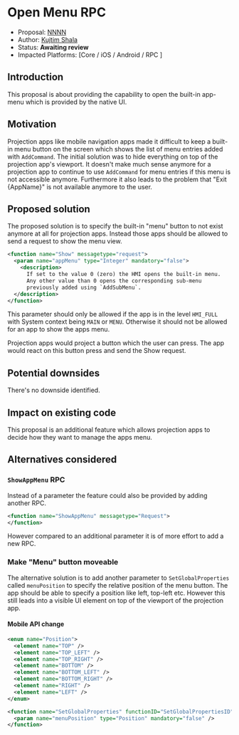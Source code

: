 # Open Menu RPC

* Proposal: [NNNN](NNNN-open-menu.md)
* Author: [Kujtim Shala](https://github.com/kshala-ford)
* Status: **Awaiting review**
* Impacted Platforms: [Core / iOS / Android / RPC ]

## Introduction

This proposal is about providing the capability to open the built-in app-menu which is provided by the native UI.

## Motivation

Projection apps like mobile navigation apps made it difficult to keep a built-in menu button on the screen which shows the list of menu entries added with `AddCommand`. The initial solution was to hide everything on top of the projection app's viewport. It doesn't make much sense anymore for a projection app to continue to use `AddCommand` for menu entries if this menu is not accessible anymore. Furthermore it also leads to the problem that "Exit {AppName}" is not available anymore to the user.

## Proposed solution

The proposed solution is to specify the built-in "menu" button to not exist anymore at all for projection apps. Instead those apps should be allowed to send a request to show the menu view.

```xml
<function name="Show" messagetype="request">
  <param name="appMenu" type="Integer" mandatory="false">
    <description>
      If set to the value 0 (zero) the HMI opens the built-in menu. 
      Any other value than 0 opens the corresponding sub-menu 
      previously added using `AddSubMenu`.
  </description>
</function>
```

This parameter should only be allowed if the app is in the level `HMI_FULL` with System context being `MAIN` or `MENU`. Otherwise it should not be allowed for an app to show the apps menu.

Projection apps would project a button which the user can press. The app would react on this button press and send the Show request.

## Potential downsides

There's no downside identified.

## Impact on existing code

This proposal is an additional feature which allows projection apps to decide how they want to manage the apps menu.

## Alternatives considered

### `ShowAppMenu` RPC

Instead of a parameter the feature could also be provided by adding another RPC.

```xml
<function name="ShowAppMenu" messagetype="Request">
</function>
```

However compared to an additional parameter it is of more effort to add a new RPC.

### Make "Menu" button moveable

The alternative solution is to add another parameter to `SetGlobalProperties` called `menuPosition` to specify the relative position of the menu button. The app should be able to specify a position like left, top-left etc. However this still leads into a visible UI element on top of the viewport of the projection app.

#### Mobile API change

```xml
<enum name="Position">
  <element name="TOP" />
  <element name="TOP_LEFT" />
  <element name="TOP_RIGHT" />
  <element name="BOTTOM" />
  <element name="BOTTOM_LEFT" />
  <element name="BOTTOM_RIGHT" />
  <element name="RIGHT" />
  <element name="LEFT" />
</enum>

<function name="SetGlobalProperties" functionID="SetGlobalPropertiesID" messagetype="request">
  <param name="menuPosition" type="Position" mandatory="false" />
</function>
```
